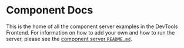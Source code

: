 # Component Docs

This is the home of all the component server examples in the DevTools Frontend.
For information on how to add your own and how to run the server, please see the
[component server `README.md`](../../scripts/component_server/README.md).

